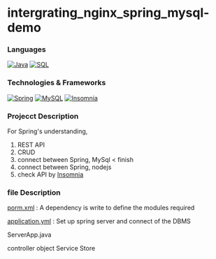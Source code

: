 # intergrating_nginx_spring_mysql-demo
### Languages
[![Java](https://img.shields.io/badge/java-black?style=for-the-badge&logo=java)](https://github.com/parkgeounyoung/intergrating_nginx_spring_mysql-demo)
[![SQL](https://img.shields.io/badge/SQL-black?style=for-the-badge&logo=SQL)](https://github.com/parkgeounyoung/intergrating_nginx_spring_mysql-demo)

### Technologies & Frameworks
[![Spring](https://img.shields.io/badge/spring-black?style=for-the-badge&logo=spring)](https://github.com/parkgeounyoung/intergrating_nginx_spring_mysql-demo)
[![MySQL](https://img.shields.io/badge/MySQL-black?style=for-the-badge&logo=MySQL)](https://github.com/parkgeounyoung/intergrating_nginx_spring_mysql-demo)
[![Insomnia](https://img.shields.io/badge/insomnia-black?style=for-the-badge&logo=insomnia)](https://github.com/parkgeounyoung/intergrating_nginx_spring_mysql-demo)

### Projecct Description
For Spring's understanding, 
1. REST API
2. CRUD
3. connect between Spring, MySql < finish
4. connect between Spring, nodejs
5. check API by [Insomnia](https://www.google.com/search?q=Insomnia&ei=x4dnZPOcBoOAoATR1p3gAw&ved=0ahUKEwiznLf8y4H_AhUDAIgKHVFrBzwQ4dUDCA8&uact=5&oq=Insomnia&gs_lcp=Cgxnd3Mtd2l6LXNlcnAQAzILCAAQgAQQsQMQgwEyBQgAEIAEMgUIABCABDIFCC4QgAQyBQgAEIAEMgUIABCABDILCC4QgAQQxwEQ0QMyBQgAEIAEMggILhCABBDUAjIFCAAQgAQ6BAgAEEdKBAhBGABQtgJYtgJglgZoAHADeACAAXaIAXaSAQMwLjGYAQCgAQKgAQHIAQrAAQE&sclient=gws-wiz-serp)

### file Description
[porm.xml](https://github.com/parkgeounyoung/intergrating_nginx_spring_mysql-demo/blob/main/pom.xml) : A dependency is write to define the modules required

[application.yml](https://github.com/parkgeounyoung/intergrating_nginx_spring_mysql-demo/blob/main/src/main/resources/application.yml) : Set up spring server  and  connect of the DBMS

ServerApp.java

controller
object
Service
Store

